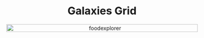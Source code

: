 <p align="center">
  <h1 align="center">Galaxies Grid</h1>
</p>

<p align="center" style="display: flex; align-items: flex-start; justify-content: center;">
<img alt="foodexplorer" title="#foodexplorer" src="https://github.com/gabriel-lima258/Galaxies/assets/116119327/d8050197-131b-4226-9556-c258f56c36a3"  width="100%">
</p>

